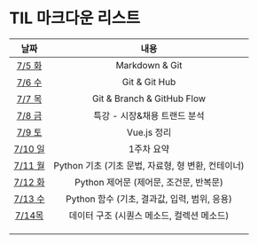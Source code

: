 # TIL 마크다운 리스트



|            날짜             |            내용            |
| :-------------------------: | :------------------------: |
| [7/5 화](markdown/220705.md) |       Markdown & Git       |
|    [7/6 수](markdown/220706.md)     |       Git & Git Hub        |
|    [7/7 목](markdown/220707.md)    | Git & Branch & GitHub Flow |
| [7/8 금](markdown/220708.md) | 특강 - 시장&채용 트랜드 분석 |
| [7/9 토](markdown/Vue.js.md) | Vue.js 정리 |
| [7/10 일](markdown/w1-summary.md) | 1주차 요약 |
| [7/11 월](markdown/220711.md) | Python 기초 (기초 문법, 자료형, 형 변환, 컨테이너) |
| [7/12 화](markdown/220712.md) | Python 제어문 (제어문, 조건문, 반복문) |
| [7/13 수](markdown/220713.md) | Python 함수 (기초, 결과값, 입력, 범위, 응용) |
|   [7/14목](markdown/220714.md)    | 데이터 구조 (시퀀스 메소드, 컬렉션 메소드) |
|                             |                            |
|                             |                            |
|                             |                            |

